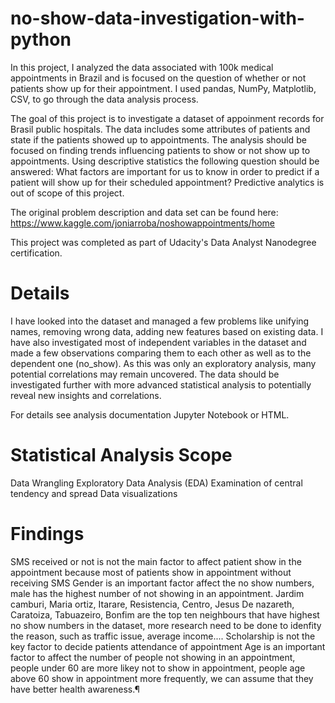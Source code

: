 # no-show-data-investigation-with-python
In this project, I analyzed the data associated with 100k medical appointments in Brazil and is focused on the question of whether or not patients show up for their appointment. I used pandas, NumPy, Matplotlib, CSV, to go through the data analysis process.

The goal of this project is to investigate a dataset of appoinment records for Brasil public hospitals. The data includes some attributes of patients and state if the patients showed up to appointments. The analysis should be focused on finding trends influencing patients to show or not show up to appointments. Using descriptive statistics the following question should be answered: What factors are important for us to know in order to predict if a patient will show up for their scheduled appointment? Predictive analytics is out of scope of this project.

The original problem description and data set can be found here: https://www.kaggle.com/joniarroba/noshowappointments/home

This project was completed as part of Udacity's Data Analyst Nanodegree certification.

# Details
I have looked into the dataset and managed a few problems like unifying names, removing wrong data, adding new features based on existing data. I have also investigated most of independent variables in the dataset and made a few observations comparing them to each other as well as to the dependent one (no_show). As this was only an exploratory analysis, many potential correlations may remain uncovered. The data should be investigated further with more advanced statistical analysis to potentially reveal new insights and correlations.

For details see analysis documentation Jupyter Notebook or HTML.

# Statistical Analysis Scope
Data Wrangling
Exploratory Data Analysis (EDA)
Examination of central tendency and spread
Data visualizations

# Findings
SMS received or not is not the main factor to affect patient show in the appointment because most of patients show in appointment without receiving SMS
Gender is an important factor affect the no show numbers, male has the highest number of not showing in an appointment.
Jardim camburi, Maria ortiz, Itarare, Resistencia, Centro, Jesus De nazareth, Caratoiza, Tabuazeiro, Bonfim are the top ten neighbours that have highest no show numbers in the dataset, more research need to be done to idenfity the reason, such as traffic issue, average income....
Scholarship is not the key factor to decide patients attendance of appointment
Age is an important factor to affect the number of people not showing in an appointment, people under 60 are more likey not to show in appointment, people age above 60 show in appointment more frequently, we can assume that they have better health awareness.¶
